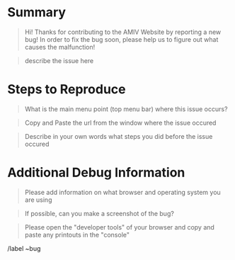 # Summary

> Hi! Thanks for contributing to the AMIV Website by reporting a new bug!
> In order to fix the bug soon, please help us to figure out what causes the
> malfunction!

> describe the issue here

# Steps to Reproduce

> What is the main menu point (top menu bar) where this issue occurs?

> Copy and Paste the url from the window where the issue occured

> Describe in your own words what steps you did before the issue occured

# Additional Debug Information

> Please add information on what browser and operating system you are using

> If possible, can you make a screenshot of the bug?

> Please open the "developer tools" of your browser and copy and paste any
> printouts in the "console"

/label ~bug
